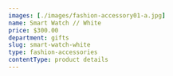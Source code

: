```yaml
---
images: [./images/fashion-accessory01-a.jpg]
name: Smart Watch // White
price: $300.00
department: gifts
slug: smart-watch-white
type: fashion-accessories
contentType: product details
---
```

